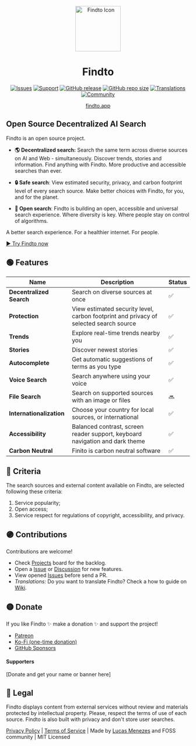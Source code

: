 <div align="center">
<a href="https://findto.app/?utm_source=findto_repo">
<img height="124" src="https://findto.app/Findto-iOS-Default-1024x1024@2x.png" alt="Findto Icon">
</a>
</div>

<h1 align="center">Findto</h1>

<p align="center">
<a href="https://github.com/lucasm/findto/issues" target="_blank"><img alt="Issues" src="https://img.shields.io/github/issues/lucasm/findto?color=ff9191&logo=github&logoColor=white"></a>
<a href="https://patreon.com/findto" target="_blank"><img alt="Support" src="https://img.shields.io/badge/support-$5-ffff8b?logo=patreon&logoColor=white"></a>
<a href="https://github.com/lucasm/findto/releases" target="_blank"><img alt="GitHub release" src="https://img.shields.io/github/v/release/lucasm/findto?label=version&color=71f8ce&logo=github&logoColor=white"></a>
<a href="https://github.com/lucasm/findto" target="_blank"><img alt="GitHub repo size" src="https://img.shields.io/github/repo-size/lucasm/findto?label=size&color=71f8ce&logo=github&logoColor=white"></a>
<a href="https://github.com/lucasm/findto/wiki" target="_blank"><img alt="Translations" src="https://img.shields.io/badge/translations-4-82cdff?logo=json&logoColor=white"></a>
<a href="https://discord.gg/gEDm5MU6pq" target="_blank"><img alt="Community" src="https://img.shields.io/discord/866829154032812073?color=a5acff&label=community&logo=discord&logoColor=white"></a>
</p>

<p align="center">
<a href="https://findto.app/?utm_source=findto_repo" target="_blank">findto.app</a>
 <br>
</p>

## Open Source Decentralized AI Search

Findto is an open source project.

- **🌎 Decentralized search:** Search the same term across diverse sources on AI and Web - simultaneously. Discover trends, stories and information. Find anything with Findto. More productive and accessible searches than ever.

- **🔒 Safe search**: View estimated security, privacy, and carbon footprint level of every search source. Make better choices with Findto, for you, and for the planet.

- **🌱 Open search**: Findto is building an open, accessible and universal search experience. Where diversity is key. Where people stay on control of algorithms.

A better search experience. For a healthier internet. For people.

[▶️ Try Findto now](https://findto.app/?utm_source=findto_repo)

## 🟢 Features

| Name                     | Description                                                                           | Status |
| ------------------------ | ------------------------------------------------------------------------------------- | ------ |
| **Decentralized Search** | Search on diverse sources at once                                                     | ✅     |
| **Protection**           | View estimated security level, carbon footprint and privacy of selected search source | ✅     |
| **Trends**               | Explore real-time trends nearby you                                                   | ✅     |
| **Stories**              | Discover newest stories                                                               | ✅     |
| **Autocomplete**         | Get automatic suggestions of terms as you type                                        | ✅     |
| **Voice Search**         | Search anywhere using your voice                                                      | ✅     |
| **File Search**          | Search on supported sources with an image or files                                    | 🔜     |
| **Internationalization** | Choose your country for local sources, or international                               | ✅     |
| **Accessibility**        | Balanced contrast, screen reader support, keyboard navigation and dark theme          | ✅     |
| **Carbon Neutral**       | Finito is carbon neutral software                                                     | ✅     |

## 🔵 Criteria

The search sources and external content available on Findto, are selected following these criteria:

1. Service popularity;
2. Open access;
3. Service respect for regulations of copyright, accessibility, and privacy.

## 🟣 Contributions

Contributions are welcome!

- Check [Projects](https://github.com/lucasm/findto/projects) board for the backlog.
- Open a [Issue](https://github.com/lucasm/findto/issues) or [Discussion](https://github.com/lucasm/findto/discussions) for new features.
- View opened [Issues](https://github.com/lucasm/findto/issues) before send a PR.
- _Translations:_ Do you want to translate Findto? Check a how to guide on [Wiki](https://github.com/lucasm/findto/wiki).

## 🟡 Donate

If you like Findto ✨ make a donation ✨ and support the project!

- [Patreon](https://patreon.com/findto)
- [Ko-Fi (one-time donation)](https://ko-fi.com/findto)
- [GitHub Sponsors](https://github.com/sponsors/lucasm)

#### Supporters

[Donate and get your name or banner here]

## 🔴 Legal

Findto displays content from external services without review and materials protected by intellectual property. Please, respect the terms of use of each source. Findto is also built with privacy and don't store user searches.

[Privacy Policy](https://findto.app/privacy) | [Terms of Service](https://findto.app/terms) | Made by [Lucas Menezes](https://lucasm.dev/?utm_source=findto_app) and FOSS community | MIT Licensed
